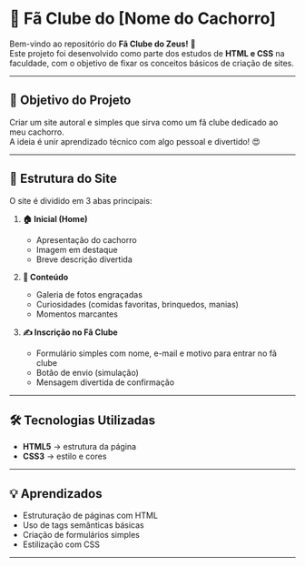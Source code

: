 # 🐶 Fã Clube do [Nome do Cachorro]

Bem-vindo ao repositório do **Fã Clube do Zeus!** 🎉  
Este projeto foi desenvolvido como parte dos estudos de **HTML e CSS** na faculdade, com o objetivo de fixar os conceitos básicos de criação de sites.  

---

## 📌 Objetivo do Projeto
Criar um site autoral e simples que sirva como um fã clube dedicado ao meu cachorro.  
A ideia é unir aprendizado técnico com algo pessoal e divertido! 😍  

---

## 📂 Estrutura do Site
O site é dividido em 3 abas principais:

1. **🏠 Inicial (Home)**  
   - Apresentação do cachorro  
   - Imagem em destaque  
   - Breve descrição divertida  

2. **🐾 Conteúdo**  
   - Galeria de fotos engraçadas  
   - Curiosidades (comidas favoritas, brinquedos, manias)  
   - Momentos marcantes  

3. **✍️ Inscrição no Fã Clube**  
   - Formulário simples com nome, e-mail e motivo para entrar no fã clube  
   - Botão de envio (simulação)  
   - Mensagem divertida de confirmação  

---

## 🛠️ Tecnologias Utilizadas
- **HTML5** → estrutura da página  
- **CSS3** → estilo e cores  

---

## 💡 Aprendizados
- Estruturação de páginas com HTML  
- Uso de tags semânticas básicas  
- Criação de formulários simples  
- Estilização com CSS  

---
